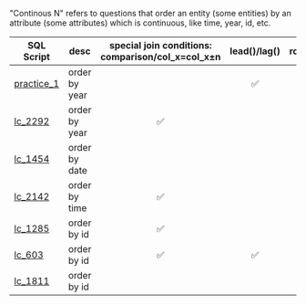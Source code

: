 "Continous N" refers to questions that order an entity (some entities) by an attribute (some attributes) which is continuous, like time, year, id, etc.

| SQL Script  | desc | special join conditions: comparison/col_x=col_x±n | lead()/lag() | row_num/rank | sum()over() |
| ----------- | ---- | :------------------: | :----------: | :----------: | :----------: |
| [practice_1](https://github.com/irenejiazhou/sql_manual/blob/main/continuous_n/practice_1_yoy_continuous_revenue_growth.sql)|order by year||✅||
| [lc_2292](https://github.com/irenejiazhou/sql_manual/blob/main/continuous_n/leetcode_Q2292_purchase_in_consecutive_years.sql)|order by year|✅|||
| [lc_1454](https://github.com/irenejiazhou/sql_manual/blob/main/continuous_n/leetcode_Q1454_retention_active_users.sql)|order by date|||✅|
| [lc_2142](https://github.com/irenejiazhou/sql_manual/blob/main/continuous_n/leetcode_Q2142_order_by_time.sql)|order by time|✅|||
| [lc_1285](https://github.com/irenejiazhou/sql_manual/blob/main/continuous_n/leetcode_Q1285_continuous_ranges.sql)|order by id|✅||✅|
| [lc_603](https://github.com/irenejiazhou/sql_manual/blob/main/continuous_n/leetcode_Q603_consecutive_ranges.sql)|order by id|✅|✅||
| [lc_1811](https://github.com/irenejiazhou/sql_manual/blob/main/continuous_n/leetcode_Q1811_medals_in_continuous_contests.sql)|order by id|||✅|
